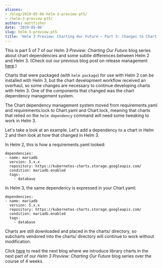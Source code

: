 ```yaml
---
aliases:
- /blog/2019-05-06-helm-3-preview-pt5/
- /helm-3-preview-pt5/
authors: mattfisher
date: '2019-05-06'
slug: helm-3-preview-pt5
title: 'Helm 3 Preview: Charting Our Future – Part 5: Changes to Chart Dependencies'
---
```



This is part 5 of 7 of our *Helm 3 Preview: Charting Our Future* blog series about chart dependencies and some subtle differences between Helm 2 and Helm 3. (Check out our previous blog post on release management [here](https://helm.sh/blog/helm-3-preview-pt4/).)

Charts that were packaged (with `helm package`) for use with Helm 2 can be installed with Helm 3, but the chart development workflow received an overhaul, so some changes are necessary to continue developing charts with Helm 3. One of the components that changed was the chart dependency management system.

The Chart dependency management system moved from requirements.yaml and requirements.lock to Chart.yaml and Chart.lock, meaning that charts that relied on the `helm dependency` command will need some tweaking to work in Helm 3.

Let's take a look at an example. Let's add a dependency to a chart in Helm 2 and then look at how that changed in Helm 3.

In Helm 2, this is how a requirements.yaml looked:

```
dependencies:
- name: mariadb
  version: 5.x.x
  repository: https://kubernetes-charts.storage.googleapis.com/
  condition: mariadb.enabled
  tags:
    - database
```

In Helm 3, the same dependency is expressed in your Chart.yaml:

```
dependencies:
- name: mariadb
  version: 5.x.x
  repository: https://kubernetes-charts.storage.googleapis.com/
  condition: mariadb.enabled
  tags:
    - database
```

Charts are still downloaded and placed in the charts/ directory, so subcharts vendored into the charts/ directory will continue to work without modification.

Click [here](https://helm.sh/blog/helm-3-preview-pt6/) to read the next blog where we introduce library charts in the next part of our *Helm 3 Preview: Charting Our Future* blog series over the course of 4 weeks.
